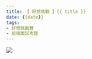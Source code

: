```yaml
---
title: 【 好想挑戰 】{{ title }}
date: {{date}}
tags:
- 好想挑戰賽
- 前端面試考題
---
```

![](/img/react/good-idea.jpg)


<!-- more -->